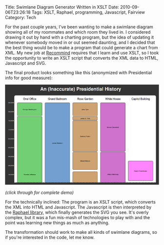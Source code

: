 Title: Swimlane Diagram Generator Written in XSLT
Date: 2010-09-06T23:26:18
Tags: XSLT, Raphael, programming, Javascript, Fairview
Category: Tech

For the past couple years, I've been wanting to make a swimlane diagram 
showing all of my roommates and which room they lived in. I considered 
drawing it out by hand with a charting program, but the idea of updating it
whenever somebody moved in or out seemed daunting, and I decided that the 
best thing would be to make a program that could generate a chart from XML. 
My new job at <a href="http://recommind.com">Recommind</a> requires that
I learn and use XSLT, so I took the opportunity to write an XSLT script 
that converts the XML data to HTML, Javascript and SVG. 

The final product looks something like this (anonymized with Presidential 
info for good measure):

[![Diagram](/images/swimlane-screenshot.png)][1]

*(click through for complete demo)*

For the technically inclined: The program is an XSLT script, 
which converts the XML into HTML and Javascript. The Javascript is then 
interpreted by the <a href="http://raphaeljs.com/">Raphael library</a>, 
which finally generates the SVG you see. It's overly complex, 
but it was a fun mis-mash of technologies to play with and the point was 
learning new things as much as anything.

The transformation should work to make all kinds of swimlane diagrams, 
so if you're interested in the code, let me know.

[1]: {filename}/archive/swimlanes/dummy.html
